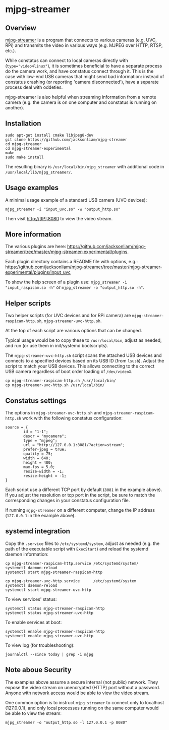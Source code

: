 # mjpg-streamer

## Overview

[mjpg-streamer](https://github.com/jacksonliam/mjpg-streamer) is a program
that connects to various cameras (e.g. UVC, RPi) and transmits the video
in various ways (e.g. MJPEG over HTTP, RTSP, etc.).

While constatus can connect to local cameras directly with (`type="video4linux"`),
it is sometimes beneficial to have a separate process do the camera work, and
have constatus connect through it. This is the case with low-end USB cameras
that might send bad information: instead of constatus crashing (or reporting
'camera disconnected'), have a separate process deal with oddeties.

mjpg-streamer is also helpful when streaming information from a remote
camera (e.g. the camera is on one computer and constatus is running on another).


## Installation

    sudo apt-get install cmake libjpeg8-dev
    git clone https://github.com/jacksonliam/mjpg-streamer
    cd mjpg-streamer
    cd mjpg-streamer-experimental
    make
    sudo make install

The resulting binary is `/usr/local/bin/mjpg_streamer` with additional
code in `/usr/local/lib/mjpg_streamer/`.

## Usage examples

A minimal usage example of a standard USB camera (UVC devices):

    mjpg_streamer -i "input_uvc.so" -w "output_http.so"

Then visit <http://[IP]:8080> to view the video stream.

## More information

The various plugins are here: <https://github.com/jacksonliam/mjpg-streamer/tree/master/mjpg-streamer-experimental/plugins>.

Each plugin directory contains a README file with options, e.g.:
<https://github.com/jacksonliam/mjpg-streamer/tree/master/mjpg-streamer-experimental/plugins/input_uvc>

To show the help screen of a plugin use: `mjpg_streamer -i "input_raspicam.so -h"`
or `mjpg_streamer -o "output_http.so -h"`.

## Helper scripts

Two helper scripts (for UVC devices and for RPi camera) are
`mjpg-streamer-raspicam-http.sh`, `mjpg-streamer-uvc-http.sh`.

At the top of each script are various options that can be changed.

Typical usage would be to copy these to `/usr/local/bin`, adjust as needed,
and run (or use them in init/systemd bootscripts).

The `mjpg-streamer-uvc-http.sh` script scans the attached USB devices
and connects to a specified devices based on its USB ID (from `lsusb`).
Adjust the script to match your USB devices. This allows connecting to
the correct USB camera regardless of boot order loading of `/dev/videoX`.

    cp mjpg-streamer-raspicam-http.sh /usr/local/bin/
    cp mjpg-streamer-uvc-http.sh /usr/local/bin/

## Constatus settings

The options in `mjpg-streamer-uvc-http.sh` and `mjpg-streamer-raspicam-http.sh`
work with the following constatus configuration:

    source = {
            id = "1-1";
            descr = "mycamera";
            type = "mjpeg";
            url = "http://127.0.0.1:8081/?action=stream";
            prefer-jpeg = true;
            quality = 75;
            width = 640;
            height = 480;
            max-fps = 5.0;
            resize-width = -1;
            resize-height = -1;
    }

Each script use a different TCP port by default (`8081` in the example above).
If you adjust the resolution or tcp port in the script, be sure to match
the corresponding changes in your constatus configuration file.

If running `mjpg-streamer` on a different computer, change the IP address
(`127.0.0.1` in the example above).

## systemd integration

Copy the `.service` files to `/etc/systemd/system`, adjust as needed (e.g.
the path of the executable script with `ExecStart`) and reload the systemd
daemon information:

    cp mjpg-streamer-raspicam-http.service /etc/systemd/system/
    systemctl daemon-reload
    systemctl start mjpg-streamer-raspicam-http

    cp mjpg-streamer-uvc-http.service      /etc/systemd/system
    systemctl daemon-reload
    systemctl start mjpg-streamer-uvc-http

To view services' status:

    systemctl status mjpg-streamer-raspicam-http
    systemctl status mjpg-streamer-uvc-http

To enable services at boot:

    systemctl enable mjpg-streamer-raspicam-http
    systemctl enable mjpg-streamer-uvc-http

To view log (for troubleshooting):

    journalctl --since today | grep -i mjpg

## Note aboue Security

The examples above assume a secure internal (not public) network.
They expose the video stream on unencrypted (HTTP) port without a password.
Anyone with network access would be able to view the video stream.

One common option is to instruct `mjpg_streamer` to connect only to localhost
(127.0.0.1), and only local processes running on the same computer would
be able to view the stream:

    mjpg_streamer -o "output_http.so -l 127.0.0.1 -p 8080"
